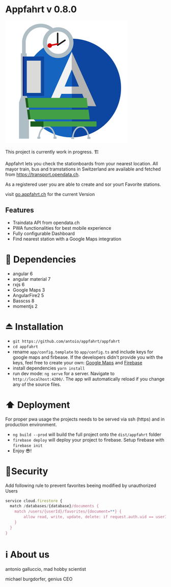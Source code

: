 # Appfahrt v 0.8.0

![Appfahrt Icon](https://github.com/antoio/appfahrt/blob/master/appfahrt/src/assets/icons/icon-384x384.png "Appfahrt")

This project is currently work in progress. 🏗  

Appfahrt lets you check the stationboards from your nearest location. All mayor train, bus and tramstations in Switzerland are available and fetched from https://transport.opendata.ch.

As a registered user you are able to create and sor yourt Favorite stations.

visit [go.appfahrt.ch](https://go.appfahrt.ch) for the current Version

## Features
- Traindata API from opendata.ch
- PWA functionalities for best mobile experience
- Fully configurable Dashboard
- Find nearest station with a Google Maps integration

# 🔁 Dependencies

- angular 6
- angular material 7
- rxjs 6
- Google Maps 3
- AngularFire2 5
- Basscss 8
- momentjs 2


# ⏏️ Installation

- `git https://github.com/antoio/appfahrt/appfahrt`
- `cd appfahrt`
- rename `app/config.template` to `app/config.ts` and include keys for google maps and firbease. If the developers didn't provide you with the keys, feel free to create your own: [Google Maps](https://console.cloud.google.com/google/maps-apis) and [Firebase](http://console.firebase.google.com/)
- install dependencies `yarn install`
- run dev mode: `ng serve` for a server. Navigate to `http://localhost:4200/`. The app will automatically reload if you change any of the source files.

# ⬆️ Deployment
For proper pwa usage the projects needs to be served via ssh (https) and in production environment.
- `ng build --prod` will build the full project onto the `dist/appfahrt` folder
- `firebase deploy` will deploy your project to firebase. Setup firebase with `firebase init` 
- Enjoy 😎!

# 🔐Security
Add following rule to prevent favorites beeing modified by unauthorized Users
```javascript
service cloud.firestore {
  match /databases/{database}/documents {
    match /users/{userId}/favorites/{document=**} {
        allow read, write, update, delete: if request.auth.uid == userId;
    }
  }
}
```

# ℹ️ About us

antonio galluccio, mad hobby scientist

michael burgdorfer, genius CEO
